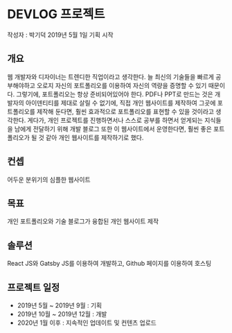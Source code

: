 # DEVLOG 프로젝트
작성자 : 박기덕
2019년 5월 1일 기획 시작

## 개요
 웹 개발자와 디자이너는 트렌디한 직업이라고 생각한다. 늘  최신의 기술들을 빠르게 공부해야하고 오로지 자신의 포트폴리오를 이용하여 자신의 역량을 증명할 수 있기 때문이다. 그렇기에, 포트폴리오는 항상 준비되어있어야 한다. PDF나 PPT로 만드는 것은 개발자의 아이덴티티를 제대로 살릴 수 없기에, 직접 개인 웹사이트를 제작하여 그곳에 포트폴리오를 제작해 둔다면, 훨씬 효과적으로 포트폴리오를 표현할 수 있을 것이라고 생각한다. 게다가, 개인 프로젝트를 진행하면서나 스스로 공부를 하면서 얻게되는 지식들을 남에게 전달하기 위해 개발 블로그 또한 이 웹사이트에서 운영한다면, 훨씬 좋은 포트폴리오가 될 것 같아 개인 웹사이트를 제작하기로 했다.

## 컨셉
어두운 분위기의 심플한 웹사이트

## 목표
개인 포트폴리오와 기술 블로그가 융합된 개인 웹사이트 제작

## 솔루션
React JS와 Gatsby JS를 이용하여 개발하고, Github 페이지를 이용하여 호스팅

## 프로젝트 일정
* 2019년 5월 ~ 2019년 9월 : 기획
* 2019년 10월 ~ 2019년 12월 : 개발
* 2020년 1월 이후 : 지속적인 업데이트 및 컨텐츠 업로드
